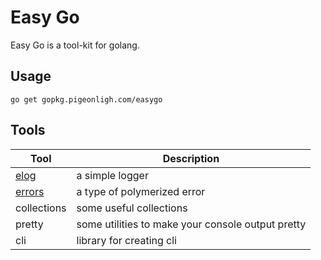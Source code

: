 # Easy Go

Easy Go is a tool-kit for golang.

## Usage 

```
go get gopkg.pigeonligh.com/easygo
```

## Tools

|            Tool            |                    Description                    |
|----------------------------|---------------------------------------------------|
| [elog](./docs/elog.md)     | a simple logger                                   |
| [errors](./docs/errors.md) | a type of polymerized error                       |
| collections                | some useful collections                           |
| pretty                     | some utilities to make your console output pretty |
| cli                        | library for creating cli                          |
